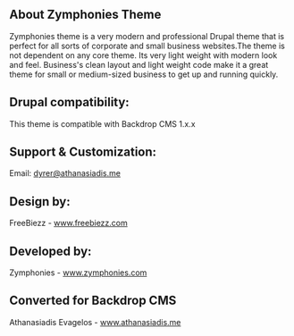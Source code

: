 About Zymphonies Theme
------------------------------
Zymphonies theme is a very modern and professional Drupal theme that is perfect for all sorts of corporate and small business websites.The theme is not dependent on any core theme. Its very light weight with modern look and feel. Business's clean layout and light weight code make it a great theme for small or medium-sized business to get up and running quickly.

Drupal compatibility:
------------------------------
This theme is compatible with Backdrop CMS 1.x.x

Support & Customization:
------------------------------
Email: dyrer@athanasiadis.me

Design by:
------------------------------
FreeBiezz - www.freebiezz.com

Developed by:
------------------------------
Zymphonies - www.zymphonies.com

Converted for Backdrop CMS
------------------------------
Athanasiadis Evagelos - www.athanasiadis.me
